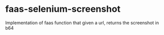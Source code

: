 # faas-selenium-screenshot
Implementation of faas function that given a url, returns the screenshot in b64
